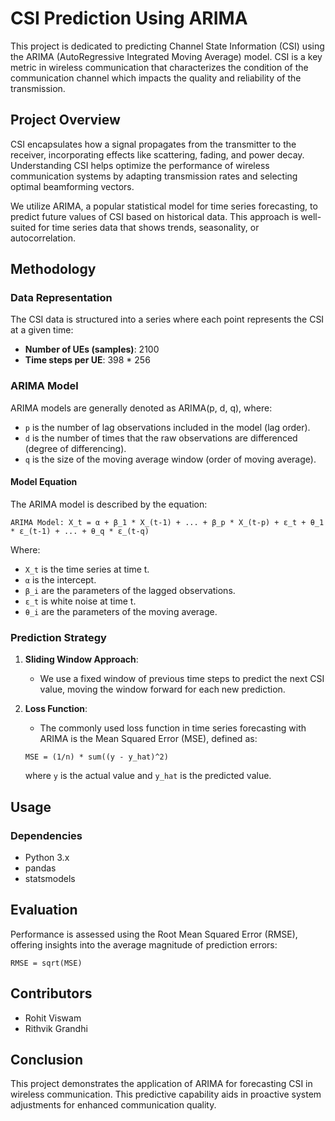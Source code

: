 # CSI Prediction Using ARIMA

This project is dedicated to predicting Channel State Information (CSI) using the ARIMA (AutoRegressive Integrated Moving Average) model. CSI is a key metric in wireless communication that characterizes the condition of the communication channel which impacts the quality and reliability of the transmission.

## Project Overview

CSI encapsulates how a signal propagates from the transmitter to the receiver, incorporating effects like scattering, fading, and power decay. Understanding CSI helps optimize the performance of wireless communication systems by adapting transmission rates and selecting optimal beamforming vectors.

We utilize ARIMA, a popular statistical model for time series forecasting, to predict future values of CSI based on historical data. This approach is well-suited for time series data that shows trends, seasonality, or autocorrelation.

## Methodology

### Data Representation

The CSI data is structured into a series where each point represents the CSI at a given time:
- **Number of UEs (samples)**: 2100
- **Time steps per UE**: 398 * 256

### ARIMA Model

ARIMA models are generally denoted as ARIMA(p, d, q), where:
- `p` is the number of lag observations included in the model (lag order).
- `d` is the number of times that the raw observations are differenced (degree of differencing).
- `q` is the size of the moving average window (order of moving average).

#### Model Equation

The ARIMA model is described by the equation:
```
ARIMA Model: X_t = α + β_1 * X_(t-1) + ... + β_p * X_(t-p) + ε_t + θ_1 * ε_(t-1) + ... + θ_q * ε_(t-q)
```
Where:
- `X_t` is the time series at time t.
- `α` is the intercept.
- `β_i` are the parameters of the lagged observations.
- `ε_t` is white noise at time t.
- `θ_i` are the parameters of the moving average.

### Prediction Strategy

1. **Sliding Window Approach**:
   - We use a fixed window of previous time steps to predict the next CSI value, moving the window forward for each new prediction.

2. **Loss Function**:
   - The commonly used loss function in time series forecasting with ARIMA is the Mean Squared Error (MSE), defined as:
   ```
   MSE = (1/n) * sum((y - y_hat)^2)
   ```
   where `y` is the actual value and `y_hat` is the predicted value.

## Usage

### Dependencies
- Python 3.x
- pandas
- statsmodels


## Evaluation

Performance is assessed using the Root Mean Squared Error (RMSE), offering insights into the average magnitude of prediction errors:

```
RMSE = sqrt(MSE)
```


## Contributors

- Rohit Viswam
- Rithvik Grandhi

## Conclusion

This project demonstrates the application of ARIMA for forecasting CSI in wireless communication. This predictive capability aids in proactive system adjustments for enhanced communication quality.
